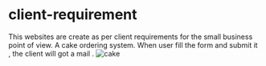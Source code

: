 # client-requirement
This websites are create as per client requirements for the small business point of view. 
A cake ordering system.
When user fill the form and submit it , the client will got a mail .
![cake](https://github.com/RaagLibr/client-requirement/assets/101311420/cda7bd1d-25e9-445f-8dfb-07afe071d26e)

